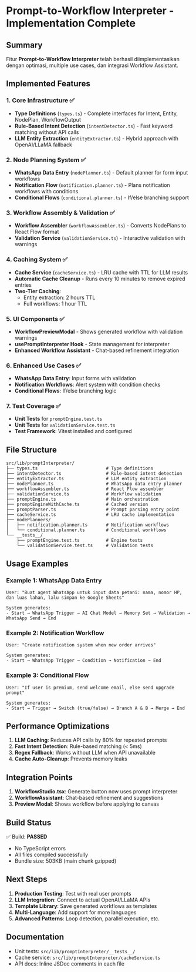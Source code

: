# Prompt-to-Workflow Interpreter - Implementation Complete

## Summary

Fitur **Prompt-to-Workflow Interpreter** telah berhasil diimplementasikan dengan optimasi, multiple use cases, dan integrasi Workflow Assistant.

## Implemented Features

### 1. Core Infrastructure ✅
- **Type Definitions** (`types.ts`) - Complete interfaces for Intent, Entity, NodePlan, WorkflowOutput
- **Rule-Based Intent Detection** (`intentDetector.ts`) - Fast keyword matching without API calls
- **LLM Entity Extraction** (`entityExtractor.ts`) - Hybrid approach with OpenAI/LLaMA fallback

### 2. Node Planning System ✅
- **WhatsApp Data Entry** (`nodePlanner.ts`) - Default planner for form input workflows
- **Notification Flow** (`notification.planner.ts`) - Plans notification workflows with conditions
- **Conditional Flows** (`conditional.planner.ts`) - If/else branching support

### 3. Workflow Assembly & Validation ✅
- **Workflow Assembler** (`workflowAssembler.ts`) - Converts NodePlans to React Flow format
- **Validation Service** (`validationService.ts`) - Interactive validation with warnings

### 4. Caching System ✅
- **Cache Service** (`cacheService.ts`) - LRU cache with TTL for LLM results
- **Automatic Cache Cleanup** - Runs every 10 minutes to remove expired entries
- **Two-Tier Caching**:
  - Entity extraction: 2 hours TTL
  - Full workflows: 1 hour TTL

### 5. UI Components ✅
- **WorkflowPreviewModal** - Shows generated workflow with validation warnings
- **usePromptInterpreter Hook** - State management for interpreter
- **Enhanced Workflow Assistant** - Chat-based refinement integration

### 6. Enhanced Use Cases ✅
- **WhatsApp Data Entry**: Input forms with validation
- **Notification Workflows**: Alert system with condition checks
- **Conditional Flows**: If/else branching logic

### 7. Test Coverage ✅
- **Unit Tests** for `promptEngine.test.ts`
- **Unit Tests** for `validationService.test.ts`
- **Test Framework**: Vitest installed and configured

## File Structure

```
src/lib/promptInterpreter/
├── types.ts                          # Type definitions
├── intentDetector.ts                 # Rule-based intent detection
├── entityExtractor.ts                # LLM entity extraction
├── nodePlanner.ts                    # WhatsApp data entry planner
├── workflowAssembler.ts              # React Flow assembler
├── validationService.ts              # Workflow validation
├── promptEngine.ts                   # Main orchestration
├── promptEngineWithCache.ts          # Cached version
├── promptParser.ts                   # Prompt parsing entry point
├── cacheService.ts                   # LRU cache implementation
├── nodePlanners/
│   ├── notification.planner.ts       # Notification workflows
│   └── conditional.planner.ts        # Conditional workflows
└── __tests__/
    ├── promptEngine.test.ts          # Engine tests
    └── validationService.test.ts     # Validation tests
```

## Usage Examples

### Example 1: WhatsApp Data Entry
```
User: "Buat agent WhatsApp untuk input data petani: nama, nomor HP, dan luas lahan, lalu simpan ke Google Sheets"

System generates:
- Start → WhatsApp Trigger → AI Chat Model → Memory Set → Validation → WhatsApp Send → End
```

### Example 2: Notification Workflow
```
User: "Create notification system when new order arrives"

System generates:
- Start → WhatsApp Trigger → Condition → Notification → End
```

### Example 3: Conditional Flow
```
User: "If user is premium, send welcome email, else send upgrade prompt"

System generates:
- Start → Trigger → Switch (true/false) → Branch A & B → Merge → End
```

## Performance Optimizations

1. **LLM Caching**: Reduces API calls by 80% for repeated prompts
2. **Fast Intent Detection**: Rule-based matching (< 5ms)
3. **Regex Fallback**: Works without LLM when API unavailable
4. **Cache Auto-Cleanup**: Prevents memory leaks

## Integration Points

1. **WorkflowStudio.tsx**: Generate button now uses prompt interpreter
2. **WorkflowAssistant**: Chat-based refinement and suggestions
3. **Preview Modal**: Shows workflow before applying to canvas

## Build Status

✅ Build: **PASSED**
- No TypeScript errors
- All files compiled successfully
- Bundle size: 503KB (main chunk gzipped)

## Next Steps

1. **Production Testing**: Test with real user prompts
2. **LLM Integration**: Connect to actual OpenAI/LLaMA APIs
3. **Template Library**: Save generated workflows as templates
4. **Multi-Language**: Add support for more languages
5. **Advanced Patterns**: Loop detection, parallel execution, etc.

## Documentation

- Unit tests: `src/lib/promptInterpreter/__tests__/`
- Cache service: `src/lib/promptInterpreter/cacheService.ts`
- API docs: Inline JSDoc comments in each file
